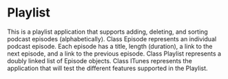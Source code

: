 # Playlist
This is a playlist application that supports adding, deleting, and sorting podcast episodes (alphabetically). Class Episode represents an individual podcast episode. Each episode has a title, length (duration), a link to the next episode, and a link to the previous episode. Class Playlist represents a doubly linked list of Episode objects. Class ITunes represents the application that will test the different features supported in the Playlist.
